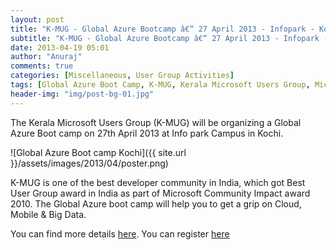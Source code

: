 ```yaml
---
layout: post
title: "K-MUG - Global Azure Bootcamp â€“ 27 April 2013 - Infopark - Kochi"
subtitle: "K-MUG - Global Azure Bootcamp â€“ 27 April 2013 - Infopark - Kochi"
date: 2013-04-19 05:01
author: "Anuraj"
comments: true
categories: [Miscellaneous, User Group Activities]
tags: [Global Azure Boot Camp, K-MUG, Kerala Microsoft Users Group, Microsoft Users Group]
header-img: "img/post-bg-01.jpg"
---
```

The Kerala Microsoft Users Group (K-MUG) will be organizing a Global Azure Boot camp on 27th April 2013 at Info park Campus in Kochi. 

![Global Azure Boot camp Kochi]({{ site.url }}/assets/images/2013/04/poster.png)

K-MUG is one of the best developer community in India, which got Best User Group award in India as part of Microsoft Community Impact award 2010. The Global Azure boot camp will help you to get a grip on Cloud, Mobile & Big Data.

You can find more details [here](http://k-mug.org/content/AzureBootCamp.aspx). You can register [here](http://globalazurebootcamp-eorg.eventbrite.com/)

